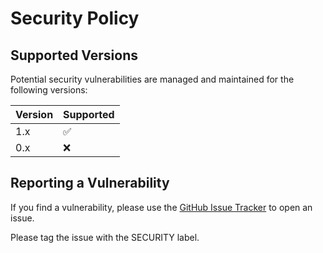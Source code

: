 # Security Policy

## Supported Versions

Potential security vulnerabilities are managed and maintained for the following versions:

| Version | Supported          |
| ------- | ------------------ |
| 1.x     | :white_check_mark: |
| 0.x     | :x:                |

## Reporting a Vulnerability

If you find a vulnerability, please use the [GitHub Issue Tracker](https://github.com/BlueTufa/dotfiles/issues) to open an issue.  

Please tag the issue with the SECURITY label.  
